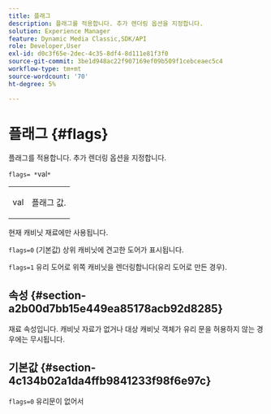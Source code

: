 ```yaml
---
title: 플래그
description: 플래그를 적용합니다. 추가 렌더링 옵션을 지정합니다.
solution: Experience Manager
feature: Dynamic Media Classic,SDK/API
role: Developer,User
exl-id: d0c3f65e-2dec-4c35-8df4-8d111e81f3f0
source-git-commit: 3be1d948ac22f907169ef09b509f1cebceaec5c4
workflow-type: tm+mt
source-wordcount: '70'
ht-degree: 5%

---
```


# 플래그 {#flags}

플래그를 적용합니다. 추가 렌더링 옵션을 지정합니다.

`flags= *`val`*`

<table id="simpletable_00B21BD9E47E4D2FB0042CB507431916"> 
 <tr class="strow"> 
  <td class="stentry"> <p><span class="varname"> val</span> </p> </td> 
  <td class="stentry"> <p>플래그 값. </p></td> 
 </tr> 
</table>

현재 캐비닛 재료에만 사용됩니다.

`flags=0` (기본값) 상위 캐비닛에 견고한 도어가 표시됩니다.

`flags=1` 유리 도어로 위쪽 캐비닛을 렌더링합니다(유리 도어로 만든 경우).

## 속성 {#section-a2b00d7bb15e449ea85178acb92d8285}

재료 속성입니다. 캐비닛 자료가 없거나 대상 캐비닛 객체가 유리 문을 허용하지 않는 경우에는 무시됩니다.

## 기본값 {#section-4c134b02a1da4ffb9841233f98f6e97c}

`flags=0` 유리문이 없어서
